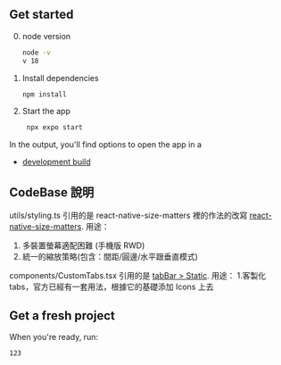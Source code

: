 ## Get started

0. node version

   ```bash
   node -v
   v 18
   ```

1. Install dependencies

   ```bash
   npm install
   ```

2. Start the app

   ```bash
    npx expo start
   ```

In the output, you'll find options to open the app in a

- [development build](https://docs.expo.dev/develop/development-builds/introduction/)

## CodeBase 說明

utils/styling.ts 引用的是 react-native-size-matters 裡的作法的改寫
[react-native-size-matters](https://www.npmjs.com/package/react-native-size-matters).
用途：

1. 多裝置螢幕適配困難 (手機版 RWD)
2. 統一的縮放策略(包含：間距/圓邊/水平跟垂直模式)

components/CustomTabs.tsx 引用的是
[tabBar > Static](https://reactnavigation.org/docs/bottom-tab-navigator/).
用途： 1.客製化 tabs，官方已經有一套用法，根據它的基礎添加 Icons 上去

## Get a fresh project

When you're ready, run:

```bash
123
```
